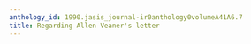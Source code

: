 ```yaml
---
anthology_id: 1990.jasis_journal-ir0anthology0volumeA41A6.7
title: Regarding Allen Veaner's letter
---
```

